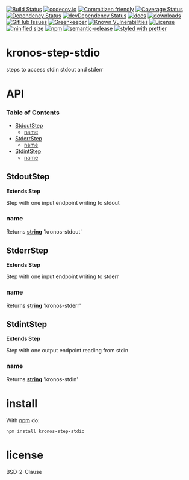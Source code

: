 [![Build Status](https://secure.travis-ci.org/Kronos-Integration/kronos-step-stdio.png)](http://travis-ci.org/Kronos-Integration/kronos-step-stdio)
[![codecov.io](http://codecov.io/github/Kronos-Integration/kronos-step-stdio/coverage.svg?branch=master)](http://codecov.io/github/Kronos-Integration/kronos-step-stdio?branch=master)
[![Commitizen friendly](https://img.shields.io/badge/commitizen-friendly-brightgreen.svg)](http://commitizen.github.io/cz-cli/)
[![Coverage Status](https://coveralls.io/repos/Kronos-Integration/kronos-step-stdio/badge.svg)](https://coveralls.io/r/Kronos-Integration/kronos-step-stdio)
[![Dependency Status](https://david-dm.org/Kronos-Integration/kronos-step-stdio.svg)](https://david-dm.org/Kronos-Integration/kronos-step-stdio)
[![devDependency Status](https://david-dm.org/Kronos-Integration/kronos-step-stdio/dev-status.svg)](https://david-dm.org/Kronos-Integration/kronos-step-stdio#info=devDependencies)
[![docs](http://inch-ci.org/github/Kronos-Integration/kronos-step-stdio.svg?branch=master)](http://inch-ci.org/github/Kronos-Integration/kronos-step-stdio)
[![downloads](http://img.shields.io/npm/dm/kronos-step-stdio.svg?style=flat-square)](https://npmjs.org/package/kronos-step-stdio)
[![GitHub Issues](https://img.shields.io/github/issues/Kronos-Integration/kronos-step-stdio.svg?style=flat-square)](https://github.com/Kronos-Integration/kronos-step-stdio/issues)
[![Greenkeeper](https://badges.greenkeeper.io/Kronos-Integration/kronos-step-stdio.svg)](https://greenkeeper.io/)
[![Known Vulnerabilities](https://snyk.io/test/github/Kronos-Integration/kronos-step-stdio/badge.svg)](https://snyk.io/test/github/Kronos-Integration/kronos-step-stdio)
[![License](https://img.shields.io/badge/License-BSD%203--Clause-blue.svg)](https://opensource.org/licenses/BSD-3-Clause)
[![minified size](https://badgen.net/bundlephobia/min/kronos-step-stdio)](https://bundlephobia.com/result?p=kronos-step-stdio)
[![npm](https://img.shields.io/npm/v/kronos-step-stdio.svg)](https://www.npmjs.com/package/kronos-step-stdio)
[![semantic-release](https://img.shields.io/badge/%20%20%F0%9F%93%A6%F0%9F%9A%80-semantic--release-e10079.svg)](https://github.com/Kronos-Integration/kronos-step-stdio)
[![styled with prettier](https://img.shields.io/badge/styled_with-prettier-ff69b4.svg)](https://github.com/prettier/prettier)

# kronos-step-stdio

steps to access stdin stdout and stderr

# API

<!-- Generated by documentation.js. Update this documentation by updating the source code. -->

### Table of Contents

-   [StdoutStep](#stdoutstep)
    -   [name](#name)
-   [StderrStep](#stderrstep)
    -   [name](#name-1)
-   [StdintStep](#stdintstep)
    -   [name](#name-2)

## StdoutStep

**Extends Step**

Step with one input endpoint writing to stdout

### name

Returns **[string](https://developer.mozilla.org/docs/Web/JavaScript/Reference/Global_Objects/String)** 'kronos-stdout'

## StderrStep

**Extends Step**

Step with one input endpoint writing to stderr

### name

Returns **[string](https://developer.mozilla.org/docs/Web/JavaScript/Reference/Global_Objects/String)** 'kronos-stderr'

## StdintStep

**Extends Step**

Step with one output endpoint reading from stdin

### name

Returns **[string](https://developer.mozilla.org/docs/Web/JavaScript/Reference/Global_Objects/String)** 'kronos-stdin'

# install

With [npm](http://npmjs.org) do:

```shell
npm install kronos-step-stdio
```

# license

BSD-2-Clause
